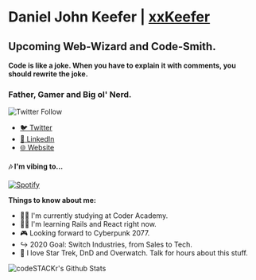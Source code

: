 # Daniel John Keefer | [xxKeefer][website]

## Upcoming Web-Wizard and Code-Smith.

**Code is like a joke. When you have to explain it with comments, you should rewrite the joke.**

### Father, Gamer and Big ol' Nerd.

![Twitter Follow](https://img.shields.io/twitter/follow/xxKeefer?color=%231DA1F2&logo=Twitter&style=for-the-badge)

- [🐦 Twitter](https://twitter.com/xxKeefer)
- [📑 LinkedIn](https://www.linkedin.com/in/xxkeefer/)
- [🌐 Website](https://www.keefer.tech)

#### 🎶 I'm vibing to...

[![Spotify](https://novatorem.xxkeefer.vercel.app//api/spotify)](https://open.spotify.com/user/12179586444)

**Things to know about me:**

- 🧙‍♂️ I'm currently studying at Coder Academy.
- 🧑‍💻 I'm learning Rails and React right now.
- 🎮 Looking forward to Cyberpunk 2077.
- ↪️ 2020 Goal: Switch Industries, from Sales to Tech.
- 🚀 I love Star Trek, DnD and Overwatch. Talk for hours about this stuff.

<!--START_SECTION:waka-->
<!--END_SECTION:waka-->

 <img align="left" alt="codeSTACKr's Github Stats" src="https://github-readme-stats-git-master.xxkeefer.vercel.app/api?username=xxKeefer&show_icons=true&hide_border=true" />

[website]: https://www.keefer.tech
